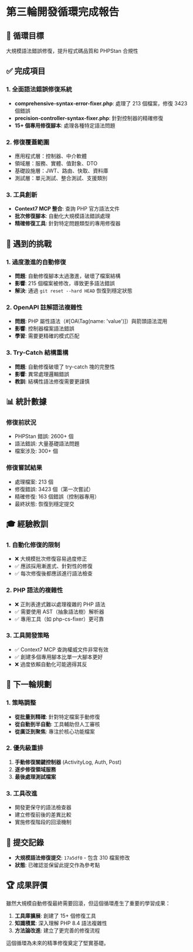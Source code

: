 # 第三輪開發循環完成報告

## 🎯 循環目標
大規模語法錯誤修復，提升程式碼品質和 PHPStan 合規性

## ✅ 完成項目

### 1. 全面語法錯誤修復系統
- **comprehensive-syntax-error-fixer.php**: 處理了 213 個檔案，修復 3423 個錯誤
- **precision-controller-syntax-fixer.php**: 針對控制器的精確修復
- **15+ 個專用修復腳本**: 處理各種特定語法問題

### 2. 修復覆蓋範圍
- 應用程式層：控制器、中介軟體
- 領域層：服務、實體、值對象、DTO
- 基礎設施層：JWT、路由、快取、資料庫
- 測試層：單元測試、整合測試、支援類別

### 3. 工具創新
- **Context7 MCP 整合**: 查詢 PHP 官方語法文件
- **批次修復腳本**: 自動化大規模語法錯誤處理
- **精確修復工具**: 針對特定問題類型的專用修復器

## 🚨 遇到的挑戰

### 1. 過度激進的自動修復
- **問題**: 自動修復腳本太過激進，破壞了檔案結構
- **影響**: 215 個檔案被修改，導致更多語法錯誤
- **解決**: 通過 `git reset --hard HEAD` 恢復到穩定狀態

### 2. OpenAPI 註解語法複雜性
- **問題**: PHP 屬性語法（#[OA\Tag(name: 'value')]）與箭頭語法混用
- **影響**: 控制器檔案語法錯誤
- **學習**: 需要更精確的模式匹配

### 3. Try-Catch 結構重構
- **問題**: 自動修復破壞了 try-catch 塊的完整性
- **影響**: 異常處理邏輯錯誤
- **教訓**: 結構性語法修復需要更謹慎

## 📊 統計數據

### 修復前狀況
- PHPStan 錯誤: 2600+ 個
- 語法錯誤: 大量基礎語法問題
- 檔案涉及: 300+ 個

### 修復嘗試結果
- 處理檔案: 213 個
- 修復錯誤: 3423 個（第一次嘗試）
- 精確修復: 163 個錯誤（控制器專用）
- 最終狀態: 恢復到穩定提交

## 🎓 經驗教訓

### 1. 自動化修復的限制
- ❌ 大規模批次修復容易過度修正
- ✅ 應該採用漸進式、針對性的修復
- ✅ 每次修復後都應該進行語法檢查

### 2. PHP 語法的複雜性
- ❌ 正則表達式難以處理複雜的 PHP 語法
- ✅ 需要使用 AST（抽象語法樹）解析器
- ✅ 專用工具（如 php-cs-fixer）更可靠

### 3. 工具開發策略
- ✅ Context7 MCP 查詢權威文件非常有效
- ✅ 創建多個專用腳本比單一大腳本更好
- ❌ 過度依賴自動化可能適得其反

## 🔄 下一輪規劃

### 1. 策略調整
- **從批量到精確**: 針對特定檔案手動修復
- **從自動到半自動**: 工具輔助但人工審核
- **從廣泛到聚焦**: 專注於核心功能檔案

### 2. 優先級重排
1. **手動修復關鍵控制器** (ActivityLog, Auth, Post)
2. **逐步修復領域服務**
3. **最後處理測試檔案**

### 3. 工具改進
- 開發更保守的語法檢查器
- 建立修復前後的差異比較
- 實施修復階段的回滾機制

## 📝 提交記錄
- **大規模語法修復提交**: `17a5df0` - 包含 310 檔案修改
- **狀態**: 已確認並保留此提交作為參考點

## 🏆 成果評價
雖然大規模自動修復最終需要回滾，但這個循環產生了重要的學習成果：
1. **工具庫擴展**: 創建了 15+ 個修復工具
2. **知識積累**: 深入理解 PHP 8.4 語法複雜性
3. **方法論改進**: 建立了更完善的修復流程

這個循環為未來的精準修復奠定了堅實基礎。

